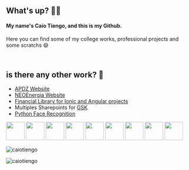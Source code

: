 
## What's up? 🚀🌿
<h4> My name's Caio Tiengo, and this is my Github.</h4>
<p> Here you can find some of my college works, professional projects and some scratchs 😄</p>
 <br>

## is there any other work? 🤔
<ul>
 <li>
  <a target="_blank" href="http://apdz.com.br/">APDZ Website</a>
 </li>
 <li>
     <a target="_blank" href="https://www.neoenergia.com/pt-br/Paginas/default.aspx">NEOEnergia Website</a>
 </li>
 <li>
  <a target="_blank" href="https://github.com/caiotiengo/ionic-moip-sdk">Financial Library for Ionic and Angular projects</a>
 </li>
  <li>
   Multiples Sharepoints for <a target="_blank" href="https://www.gsk.com/en-gb/">GSK</a>
 </li>
 <li>
  <a target="_blank" href="https://github.com/caiotiengo/faceRecognition"> Python Face Recognition </a>
 </li>
</ul>
<p>
 
 <img height="50" width="50" src="https://cdn.jsdelivr.net/gh/devicons/devicon/icons/typescript/typescript-original.svg" />
 <img height="50" width="50" src="https://cdn.jsdelivr.net/gh/devicons/devicon/icons/javascript/javascript-original.svg" />
 <img height="50" width="50" src="https://cdn.jsdelivr.net/gh/devicons/devicon/icons/ionic/ionic-original.svg" />
 <img height="50" width="50" src="https://cdn.jsdelivr.net/gh/devicons/devicon/icons/angularjs/angularjs-original.svg" />
 <img height="50" width="50" src="https://cdn.jsdelivr.net/gh/devicons/devicon/icons/firebase/firebase-plain-wordmark.svg" />
 <img height="50" width="50" src="https://cdn.jsdelivr.net/gh/devicons/devicon/icons/html5/html5-original.svg" />
 <img height="50" width="50" src="https://cdn.jsdelivr.net/gh/devicons/devicon/icons/css3/css3-original.svg" />
 <img height="50" width="50" src="https://cdn.jsdelivr.net/gh/devicons/devicon/icons/nodejs/nodejs-plain-wordmark.svg" />
 <img height="50" width="50" src="https://cdn.jsdelivr.net/gh/devicons/devicon/icons/react/react-original-wordmark.svg" />







</p>



<p><img align="center" src="https://github-readme-stats.vercel.app/api/top-langs?username=caiotiengo&show_icons=true&locale=en&layout=compact" alt="caiotiengo" /></p>



<p><img align="center" src="https://github-readme-stats.vercel.app/api?username=caiotiengo&show_icons=true&locale=en" alt="caiotiengo" /></p>


<h2>&nbsp</h2>


<!-- STREAKS SCORE  <p><img align="center" src="https://github-readme-streak-stats.herokuapp.com/?user=joaovmp&" alt="joaovmp" /></p>
<!--

Here are some ideas to get you started:

- 🔭 I’m currently working on ...
- 🌱 I’m currently learning ...
- 👯 I’m looking to collaborate on ...
- 🤔 I’m looking for help with ...
- 💬 Ask me about ...
- 📫 How to reach me: ...
- 😄 Pronouns: ...
- ⚡ Fun fact: ...
-->
